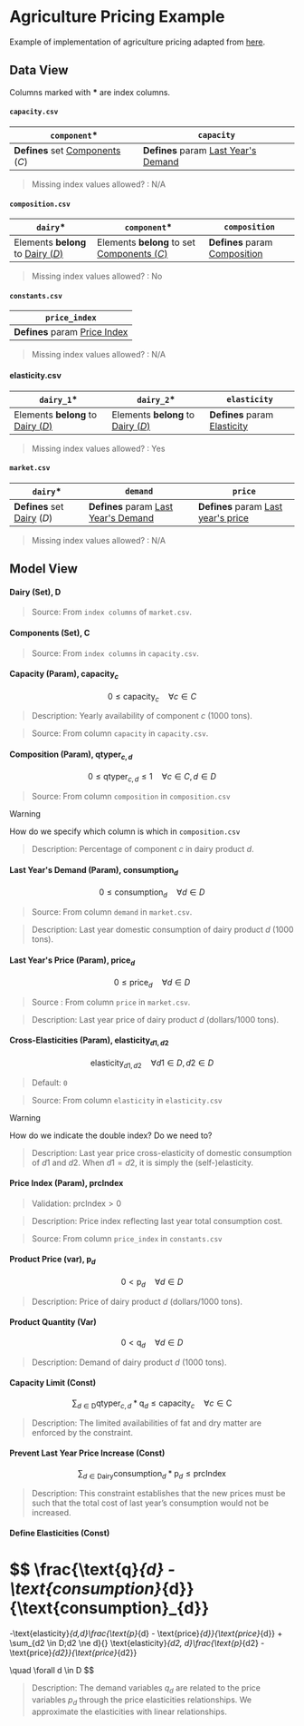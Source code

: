 # Agriculture Pricing Example

Example of implementation of agriculture pricing adapted from [here](https://github.com/Gurobi/modeling-examples/tree/master/agricultural_pricing).

## Data View

Columns marked with __*__ are index columns.

#### `capacity.csv`

| `component`* | `capacity` |
| --- | --- |
| __Defines__ set <u>Components</u> ($C$) | __Defines__ param <U>Last Year's Demand |

> Missing index values allowed? : N/A

#### `composition.csv`

| `dairy`* | `component`* | `composition` |
| --- | --- | -- |
| Elements __belong__ to <u>Dairy ($D$)</u> | Elements __belong__ to set <u>Components ($C$)</u> | __Defines__ param <u>Composition</u> |

> Missing index values allowed? : No

#### `constants.csv`

| `price_index` |
| --- |
| __Defines__ param <u>Price Index</u> |

> Missing index values allowed? : N/A

#### elasticity.csv

| `dairy_1`* | `dairy_2`* | `elasticity` |
| --- | --- | -- |
| Elements __belong__ to <u>Dairy ($D$)</u> | Elements __belong__ to <u>Dairy ($D$)</u> | __Defines__ param <u>Elasticity</u> |

> Missing index values allowed? : Yes

#### `market.csv`

| `dairy`* | `demand` | `price` |
| --- | --- | -- |
| __Defines__ set <u>Dairy</u> ($D$) | __Defines__ param <u>Last Year's Demand | __Defines__ param <u>Last year's price |

> Missing index values allowed? : N/A

## Model View


#### Dairy (Set), $\text{D}$

> Source: From `index columns` of `market.csv`.

#### Components (Set), $\text{C}$

> Source: From `index columns` in `capacity.csv`.

#### Capacity (Param), $\text{capacity}_c$

$$0 \le \text{capacity}_{c} \quad \forall c \in C$$

> Description: Yearly availability of component $c$ (1000 tons).

> Source: From column `capacity` in `capacity.csv`.

#### Composition (Param), $\text{qtyper}_{c,d}$

$$0 \le \text{qtyper}_{c,d}\le 1 \quad \forall c\in C, d\in D$$

> Source: From column `composition` in `composition.csv`

> [!WARNING]
> How do we specify which column is which in `composition.csv`

> Description: Percentage of component $c$ in dairy product $d$.

#### Last Year's Demand (Param), $\text{consumption}_d$

$$0 \le \text{consumption}_d \quad \forall d \in D$$

> Source: From column `demand` in `market.csv`.

> Description: Last year domestic consumption of dairy product  $d$ (1000 tons).

#### Last Year's Price (Param), $\text{price}_d$

$$0 \le \text{price}_d \quad \forall d \in D$$

> Source : From column `price` in `market.csv`.

> Description: Last year price of dairy product $d$ (dollars/1000 tons).

#### Cross-Elasticities (Param), $\text{elasticity}_{d1,d2}$

$$\text{elasticity}_{d1, d2} \quad \forall d1 \in D, d2 \in D$$

> Default: `0`

> Source: From column `elasticity` in `elasticity.csv`

> [!WARNING]
> How do we indicate the double index? Do we need to?  

> Description: Last year price cross-elasticity of domestic consumption of $d1$ and $d2$. When $d1=d2$, it is simply the (self-)elasticity.

#### Price Index (Param), $\text{prcIndex}$

> Validation: $\text{prcIndex} > 0$

> Description: Price index reflecting last year total consumption cost.

> Source: From column `price_index` in `constants.csv`

#### Product Price (var), $\text{p}_d$

$$0 < \text{p}_d \quad \forall d \in D$$

> Description: Price of dairy product $d$ (dollars/1000 tons).

#### Product Quantity (Var)

$$ 0 < \text{q}_d \quad \forall d \in D$$

> Description: Demand of dairy product $d$ (1000 tons).

#### Capacity Limit (Const)

$$
\sum_{d \in \text{D}}{\text{qtyper}_{c,d}*\text{q}_{d} } \leq \text{capacity}_{c} \quad \forall c \in \text{C}
$$

> Description: The limited availabilities of fat and dry matter are enforced by the constraint.

#### Prevent Last Year Price Increase (Const)

$$
\sum_{d \in \text{Dairy}}{\text{consumption}_{d}*\text{p}_{d} } \leq \text{prcIndex}
$$

> Description: This constraint establishes that the new prices must be such that the total cost of last year’s consumption would not be increased.

#### Define Elasticities (Const)

$$
\frac{\text{q}_{d} - \text{consumption}_{d}}{\text{consumption}_{d}}
 =
-\text{elasticity}_{d,d}\frac{\text{p}_{d} - \text{price}_{d}}{\text{price}_{d}} + \sum_{d2 \in D;d2 \ne d}{} \text{elasticity}_{d2, d}\frac{\text{p}_{d2} - \text{price}_{d2}}{\text{price}_{d2}}

\quad \forall d \in D
$$

> Description: The demand variables $q_{d}$ are related to the price variables $p_{d}$  through the price elasticities relationships. We approximate the elasticities with linear relationships.